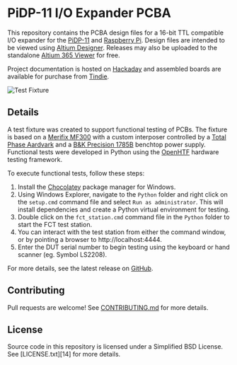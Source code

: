 # PiDP-11 I/O Expander PCBA

This repository contains the PCBA design files for a 16-bit TTL compatible I/O
expander for the [PiDP-11][1] and [Raspberry Pi][2]. Design files are intended
to be viewed using [Altium Designer][3]. Releases may also be uploaded to the
standalone [Altium 365 Viewer][4] for free.

Project documentation is hosted on [Hackaday][5] and assembled boards are
available for purchase from [Tindie][6].

![Test Fixture](PiDP11IOExpander_Fixture.jpeg)

## Details

A test fixture was created to support functional testing of PCBs. The fixture is
based on a [Merifix MF300][7] with a custom interposer controlled by a [Total
Phase Aardvark][8] and a [B&K Precision 1785B][9] benchtop power supply.
Functional tests were developed in Python using the [OpenHTF][10] hardware
testing framework.

To execute functional tests, follow these steps:

1. Install the [Chocolatey][11] package manager for Windows.
2. Using Windows Explorer, navigate to the `Python` folder and right click on
   the `setup.cmd` command file and select `Run as administrator`. This will
   install dependencies and create a Python virtual environment for testing.
3. Double click on the `fct_station.cmd` command file in the `Python` folder to
   start the FCT test station.
4. You can interact with the test station from either the command window, or by
   pointing a browser to http://localhost:4444.
5. Enter the DUT serial number to begin testing using the keyboard or hand
   scanner (eg. Symbol LS2208).

For more details, see the latest release on [GitHub][12].

## Contributing

Pull requests are welcome! See [CONTRIBUTING.md][13] for more details.

## License

Source code in this repository is licensed under a Simplified BSD License. See
[LICENSE.txt][14] for more details.

[1]: https://obsolescence.wixsite.com/obsolescence/pidp-11
[2]: https://www.raspberrypi.org/
[3]: https://www.altium.com/altium-designer/
[4]: https://www.altium.com/viewer/
[5]: https://hackaday.io/project/181311
[6]: https://www.tindie.com/products/24781
[7]: https://www.merifix.com/docs/Merifix-MF300-Brochure.pdf
[8]: https://www.totalphase.com/products/aardvark-i2cspi/
[9]: https://www.bkprecision.com/products/power-supplies/1785B-0-18vdc-0-5a-programmable-dc-supply-w-rs232-interface.html
[10]: https://github.com/google/openhtf
[11]: https://chocolatey.org/install
[12]: https://github.com/sstallion/PCBA-PiDP11IOExpander/releases/latest
[12]: https://github.com/sstallion/PCBA-PiDP11IOExpander/blob/master/CONTRIBUTING.md
[13]: https://github.com/sstallion/PCBA-PiDP11IOExpander/blob/master/LICENSE.txt
